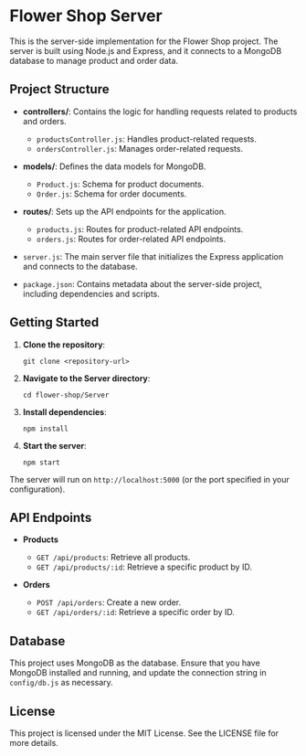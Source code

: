 # Flower Shop Server

This is the server-side implementation for the Flower Shop project. The server is built using Node.js and Express, and it connects to a MongoDB database to manage product and order data.

## Project Structure

- **controllers/**: Contains the logic for handling requests related to products and orders.
  - `productsController.js`: Handles product-related requests.
  - `ordersController.js`: Manages order-related requests.

- **models/**: Defines the data models for MongoDB.
  - `Product.js`: Schema for product documents.
  - `Order.js`: Schema for order documents.

- **routes/**: Sets up the API endpoints for the application.
  - `products.js`: Routes for product-related API endpoints.
  - `orders.js`: Routes for order-related API endpoints.

- `server.js`: The main server file that initializes the Express application and connects to the database.

- `package.json`: Contains metadata about the server-side project, including dependencies and scripts.

## Getting Started

1. **Clone the repository**:
   ```
   git clone <repository-url>
   ```

2. **Navigate to the Server directory**:
   ```
   cd flower-shop/Server
   ```

3. **Install dependencies**:
   ```
   npm install
   ```

4. **Start the server**:
   ```
   npm start
   ```

The server will run on `http://localhost:5000` (or the port specified in your configuration).

## API Endpoints

- **Products**
  - `GET /api/products`: Retrieve all products.
  - `GET /api/products/:id`: Retrieve a specific product by ID.

- **Orders**
  - `POST /api/orders`: Create a new order.
  - `GET /api/orders/:id`: Retrieve a specific order by ID.

## Database

This project uses MongoDB as the database. Ensure that you have MongoDB installed and running, and update the connection string in `config/db.js` as necessary.

## License

This project is licensed under the MIT License. See the LICENSE file for more details.
